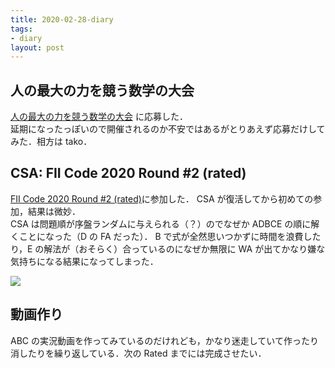 ```yaml
---
title: 2020-02-28-diary
tags:
- diary
layout: post
---
```


## 人の最大の力を競う数学の大会
<a href="https://mathcompetition2020.com/">人の最大の力を競う数学の大会</a> に応募した．<br>
延期になったっぽいので開催されるのか不安ではあるがとりあえず応募だけしてみた．相方は tako．

## CSA: FII Code 2020 Round #2 (rated)
<a href="https://csacademy.com/contest/fii-code-2020-round-2">FII Code 2020 Round #2 (rated)</a>に参加した．
CSA が復活してから初めての参加，結果は微妙．<br>
CSA は問題順が序盤ランダムに与えられる（？）のでなぜか ADBCE の順に解くことになった（D の FA だった）．
B で式が全然思いつかずに時間を浪費したり，E の解法が（おそらく）合っているのになぜか無限に WA が出てかなり嫌な気持ちになる結果になってしまった．<br>

<img src="{{ site.baseurl }}/resources/2020-02-28-CSA.png">

## 動画作り
ABC の実況動画を作ってみているのだけれども，かなり迷走していて作ったり消したりを繰り返している．次の Rated までには完成させたい．<br>
